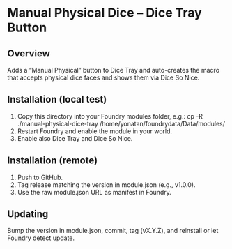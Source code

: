 # Manual Physical Dice – Dice Tray Button

## Overview
Adds a “Manual Physical” button to Dice Tray and auto-creates the macro that accepts physical dice faces and shows them via Dice So Nice.

## Installation (local test)
1. Copy this directory into your Foundry modules folder, e.g.:
   cp -R ./manual-physical-dice-tray /home/yonatan/foundrydata/Data/modules/
2. Restart Foundry and enable the module in your world.
3. Enable also Dice Tray and Dice So Nice.

## Installation (remote)
1. Push to GitHub.
2. Tag release matching the version in module.json (e.g., v1.0.0).
3. Use the raw module.json URL as manifest in Foundry.

## Updating
Bump the version in module.json, commit, tag (vX.Y.Z), and reinstall or let Foundry detect update.
